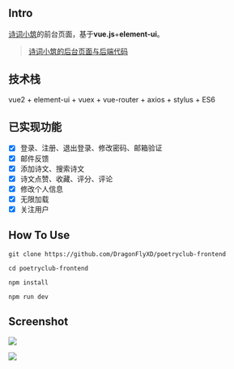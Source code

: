 ## Intro

[诗词小筑](http://www.dragonflyxd.com)的前台页面，基于**vue.js**+**element-ui**。

> [诗词小筑的后台页面与后端代码](https://github.com/DragonFlyXD/poetryclub-backend)

## 技术栈

 vue2 + element-ui + vuex + vue-router + axios + stylus + ES6

## 已实现功能

- [x] 登录、注册、退出登录、修改密码、邮箱验证
- [x] 邮件反馈
- [x] 添加诗文、搜索诗文
- [x] 诗文点赞、收藏、评分、评论
- [x] 修改个人信息
- [x] 无限加载
- [x] 关注用户

## How To Use

```
git clone https://github.com/DragonFlyXD/poetryclub-frontend

cd poetryclub-frontend

npm install

npm run dev
```

## Screenshot

![](https://github.com/DragonFlyXD/poetryclub-frontend/blob/master/screenshots/home.png)

![](https://github.com/DragonFlyXD/poetryclub-frontend/blob/master/screenshots/profile.png)